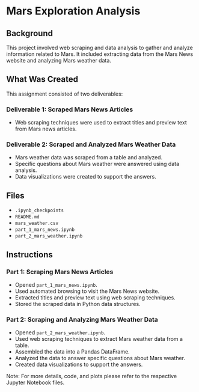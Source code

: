 # Mars Exploration Analysis

## Background
This project involved web scraping and data analysis to gather and analyze information related to Mars. It included extracting data from the Mars News website and analyzing Mars weather data.

## What Was Created
This assignment consisted of two deliverables:

### Deliverable 1: Scraped Mars News Articles
- Web scraping techniques were used to extract titles and preview text from Mars news articles.

### Deliverable 2: Scraped and Analyzed Mars Weather Data
- Mars weather data was scraped from a table and analyzed.
- Specific questions about Mars weather were answered using data analysis.
- Data visualizations were created to support the answers.

## Files
- `.ipynb_checkpoints`
- `README.md`
- `mars_weather.csv`
- `part_1_mars_news.ipynb`
- `part_2_mars_weather.ipynb`

## Instructions

### Part 1: Scraping Mars News Articles
- Opened `part_1_mars_news.ipynb`.
- Used automated browsing to visit the Mars News website.
- Extracted titles and preview text using web scraping techniques.
- Stored the scraped data in Python data structures.

### Part 2: Scraping and Analyzing Mars Weather Data
- Opened `part_2_mars_weather.ipynb`.
- Used web scraping techniques to extract Mars weather data from a table.
- Assembled the data into a Pandas DataFrame.
- Analyzed the data to answer specific questions about Mars weather.
- Created data visualizations to support the answers.

Note: For more details, code, and plots please refer to the respective Jupyter Notebook files.
